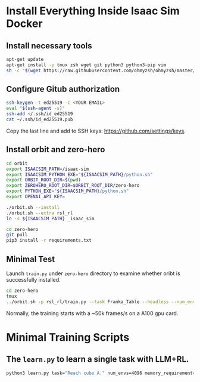 
# Install Everything Inside Isaac Sim Docker

## Install necessary tools
```bash
apt-get update
apt-get install -y tmux zsh wget git python3 python3-pip vim
sh -c "$(wget https://raw.githubusercontent.com/ohmyzsh/ohmyzsh/master/tools/install.sh -O -)"
```

## Configure Gitub authorization
```bash
ssh-keygen -t ed25519 -C <YOUR EMAIL>
eval "$(ssh-agent -s)"
ssh-add ~/.ssh/id_ed25519
cat ~/.ssh/id_ed25519.pub
```
Copy the last line and add to SSH keys: https://github.com/settings/keys.

## Install orbit and zero-hero
```bash
cd orbit
export ISAACSIM_PATH=/isaac-sim
export ISAACSIM_PYTHON_EXE="${ISAACSIM_PATH}/python.sh"
export ORBIT_ROOT_DIR=$(pwd)
export ZEROHERO_ROOT_DIR=$ORBIT_ROOT_DIR/zero-hero
export PYTHON_EXE="${ISAACSIM_PATH}/python.sh"
export OPENAI_API_KEY=

./orbit.sh --install
./orbit.sh --extra rsl_rl
ln -s ${ISAACSIM_PATH} _isaac_sim

cd zero-hero
git pull
pip3 install -r requirements.txt

```

## Minimal Test 

Launch `train.py` under `zero-hero` directory to examine whether oribt is successfully installed.
```bash
cd zero-hero
tmux
../orbit.sh -p rsl_rl/train.py --task Franka_Table --headless --num_envs 4096 --max_iterations 10
```

Normally, the training starts with a ~50k frames/s on a A100 gpu card.

# Minimal Training Scripts

## The `learn.py` to learn a single task with LLM+RL.
```bash
python3 learn.py task="Reach cube A." num_envs=4096 memory_requirement=32 min_gpu=90 temperature=0.7
```